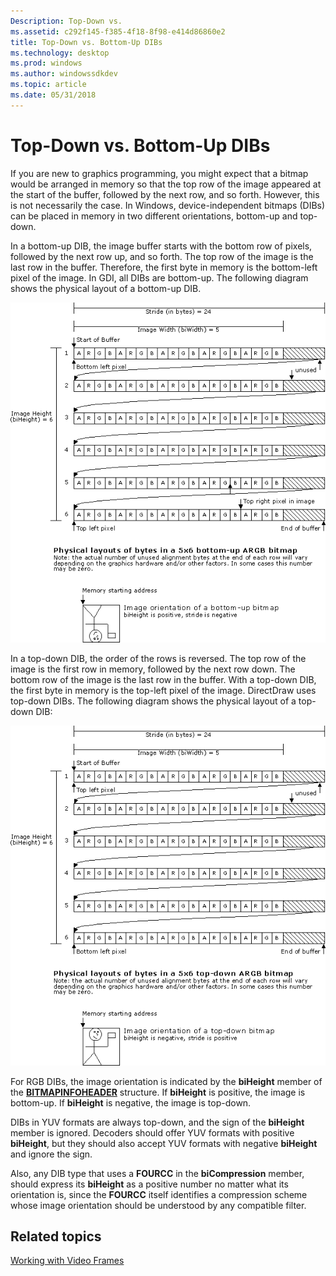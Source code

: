 ```yaml
---
Description: Top-Down vs.
ms.assetid: c292f145-f385-4f18-8f98-e414d86860e2
title: Top-Down vs. Bottom-Up DIBs
ms.technology: desktop
ms.prod: windows
ms.author: windowssdkdev
ms.topic: article
ms.date: 05/31/2018
---
```


# Top-Down vs. Bottom-Up DIBs

If you are new to graphics programming, you might expect that a bitmap would be arranged in memory so that the top row of the image appeared at the start of the buffer, followed by the next row, and so forth. However, this is not necessarily the case. In Windows, device-independent bitmaps (DIBs) can be placed in memory in two different orientations, bottom-up and top-down.

In a bottom-up DIB, the image buffer starts with the bottom row of pixels, followed by the next row up, and so forth. The top row of the image is the last row in the buffer. Therefore, the first byte in memory is the bottom-left pixel of the image. In GDI, all DIBs are bottom-up. The following diagram shows the physical layout of a bottom-up DIB.

![bottom-up dib](images/pixel-layout-bottomup.png)

In a top-down DIB, the order of the rows is reversed. The top row of the image is the first row in memory, followed by the next row down. The bottom row of the image is the last row in the buffer. With a top-down DIB, the first byte in memory is the top-left pixel of the image. DirectDraw uses top-down DIBs. The following diagram shows the physical layout of a top-down DIB:

![top-down dib](images/pixel-layout-topdown.png)

For RGB DIBs, the image orientation is indicated by the **biHeight** member of the [**BITMAPINFOHEADER**](/windows/desktop/api/WinGDI/ns-wingdi-tagbitmapinfoheader) structure. If **biHeight** is positive, the image is bottom-up. If **biHeight** is negative, the image is top-down.

DIBs in YUV formats are always top-down, and the sign of the **biHeight** member is ignored. Decoders should offer YUV formats with positive **biHeight**, but they should also accept YUV formats with negative **biHeight** and ignore the sign.

Also, any DIB type that uses a **FOURCC** in the **biCompression** member, should express its **biHeight** as a positive number no matter what its orientation is, since the **FOURCC** itself identifies a compression scheme whose image orientation should be understood by any compatible filter.

## Related topics

<dl> <dt>

[Working with Video Frames](working-with-video-frames.md)
</dt> </dl>

 

 



